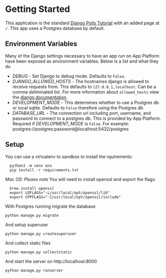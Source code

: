 # Getting Started

This application is the standard [Django Polls Tutorial](https://docs.djangoproject.com/en/3.1/intro/tutorial01/) with an added page at `/`.
This app uses a Postgres database by default.

## Environment Variables

Many of the Django settings necessary to have an app run on App Platform have been exposed as environment variables. Below
is a list and what they do

- _DEBUG_ - Set Django to debug mode. Defaults to `False`.
- _DJANGO_ALLOWED_HOSTS_ - The hostnames django is allowed to receive requests from. This defaults to `127.0.0.1,localhost`. Can be a comma deliminated list. For more information about `allowed_hosts` view the [django documentation](https://docs.djangoproject.com/en/3.1/ref/settings/#allowed-hosts).
- _DEVELOPMENT_MODE_ - This determines whether to use a Postgres db or local sqlite. Defaults to `False` therefore using the Postgres db
- _DATABASE_URL_ - The connection url including port, username, and password to connect to a postgres db. This is provided by App Platform. Required if _DEVELOPMENT_MODE_ is `False`. For example: postgres://postgres:password@localhost:5432/postgres

## Setup

You can use a virtualenv to sandbox to install the rquirements:

```
  python3 -m venv env
  pip install -r requirements.txt
```

_Mac OS: Please note_
You will need to install openssl and export the flags:

```
  brew install openssl
  export LDFLAGS="-L/usr/local/opt/openssl/lib"
  export CPPFLAGS="-I/usr/local/opt/openssl/include"
```

With Postgres running migrate the database

```
python manage.py migrate
```

And setup superuser

```
python manage.py createsuperuser
```

And collect static files

```
python manage.py collectstatic
```

And start the server on http://localhost:8000

```
python manage.py runserver
```
